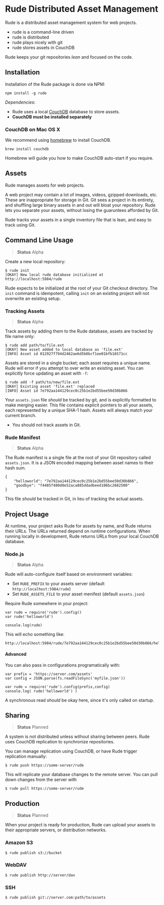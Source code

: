 # Rude Distributed Asset Management

Rude is a distributed asset management system for web projects.

- rude is a command-line driven
- rude is distributed
- rude plays nicely with git
- rude stores assets in CouchDB

Rude keeps your git repositories _lean_ and focused on the code.

## Installation

Installation of the Rude package is done via NPM:

    npm install -g rude

_Dependencies_:

- Rude uses a local [CouchDB](http://couchdb.apache.org/) database to store assets.
- **CouchDB must be installed separately**

### CouchDB on Mac OS X

We recommend using [homebrew](http://mxcl.github.com/homebrew/) to install CouchDB.

    brew install couchdb

Homebrew will guide you how to make CouchDB auto-start if you require.

## Assets

Rude manages assets for web projects.

A web project may contain a lot of images,
videos, gzipped downloads, etc.
These are inappropriate for storage in Git.
Git sees a project in its entirety, 
and shuffling large binary assets in and out will bloat your repository.
Rude lets you separate your assets, 
without losing the guaruntees afforded by Git.

Rude tracks your assets in a single inventory file that is lean,
and easy to track using Git.

## Command Line Usage

> **Status** Alpha

Create a new local repository:

    $ rude init
    [OKAY] New local rude database initialized at http://localhost:5984/rude

Rude expects to be initialized at the root of your Git checkout directory.
The `init` command is idempotent, calling `init` on an existing project
will not overwrite an existing setup.

### Tracking Assets

> **Status** Alpha

Track assets by adding them to the Rude database,
assets are tracked by file name only:

    $ rude add path/to/file.ext
    [OKAY] New asset added to local database as 'file.ext'
    [INFO] Asset id 012927f794d2462ae6d5b0bcf1ee01bfb16571cc

Assets are stored in a single bucket; each asset requires a unique name.
Rude will error if you attempt to over write an existing asset.
You can explicitly force updating an asset with `-f`:

    $ rude add -f path/to/new/file.ext
    [OKAY] Existing asset 'file.ext' replaced
    [INFO] Asset id 7e792aa144129cec0c25b1e2bd55bee50d30b866

Your `assets.json` file _should_ be tracked by git,
and is explicitly formatted to make merging easier.
This file contains explicit pointers to all your assets,
each represented by a unique SHA-1 hash.
Assets will always match your current branch.

- You should not track assets in Git.

### Rude Manifest

> **Status** Alpha

The Rude manifest is a single file at the root of your Git repository
called `assets.json`.
It is a JSON encoded mapping between asset names to their hash sum.

    {
        "helloworld": "7e792aa144129cec0c25b1e2bd55bee50d30b866", 
        "goodbye": "f4485f480d8e52aca885ddadbeed186bc2682500"
    }

This file _should_ be tracked in Git, in lieu of tracking the actual assets.

## Project Usage

At runtime, your project asks Rude for assets by name,
and Rude returns their URLs.
The URLs returned depend on runtime configurations.
When running locally in development,
Rude returns URLs from your local CouchDB database.

### Node.js

> **Status** Alpha

Rude will auto-configure itself based on environment variables:

- Set `RUDE_PREFIX` to your assets server (default `http://localhost:5984/rude`)
- Set `RUDE_ASSETS_FILE` to your asset menifest (default `assets.json`)

Require Rude somewhere in your project:

    var rude = require('rude').config()
    var rude('helloworld')
    
    console.log(rude)

This will echo something like:

    http://localhost:5984/rude/7e792aa144129cec0c25b1e2bd55bee50d30b866/helloworld.jpg

#### Advanced

You can also pass in configurations programatically with:

    var prefix = 'https://server.com/assets'
    var config = JSON.parse(fs.readFileSync('myfile.json'))
    
    var rude = require('rude').config(prefix,config)
    console.log( rude('helloworld') )

A synchronous read _should_ be okay here, since it's only called on startup.

## Sharing

> **Status** Planned

A system is not distributed unless without sharing between peers.
Rude uses CouchDB replication to synchronize repositories.

You can manage replication using CouchDB, or have Rude trigger replication manually:

    $ rude push https://some-server/rude

This will replicate your database changes to the remote server.
You can pull down changes from the server with 

    $ rude pull https://some-server/rude

## Production

> **Status** Planned

When your project is ready for production,
Rude can upload your assets to their appropriate servers, or distribution networks.

### Amazon S3

    $ rude publish s3://bucket
    
### WebDAV

    $ rude publish http://server/dav

### SSH

    $ rude publish git://server.com:path/to/assets










